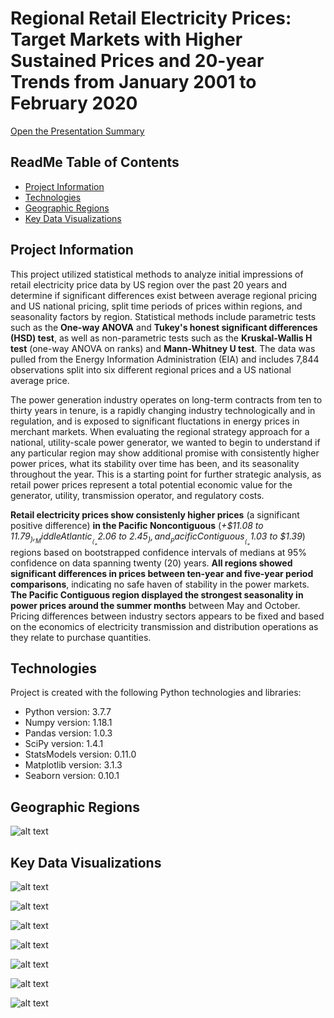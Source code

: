 # Regional Retail Electricity Prices: Target Markets with Higher Sustained Prices and 20-year Trends from January 2001 to February 2020  
  
[Open the Presentation Summary](https://github.com/DataCodeFu/Thinkful-Experimental-Design-Electricity-Prices/blob/master/Experimental%20Design%20-%20Presentation%20Summary.pdf)

## ReadMe Table of Contents

* [Project Information](#project-information)
* [Technologies](#technologies)
* [Geographic Regions](#geographic-regions)
* [Key Data Visualizations](#key-data-visualizations)

## Project Information

This project utilized statistical methods to analyze initial impressions of retail electricity price data by US region over the past 20 years and determine if significant differences exist between average regional pricing and US national pricing, split time periods of prices within regions, and seasonality factors by region.  Statistical methods include parametric tests such as the __One-way ANOVA__ and __Tukey's honest significant differences (HSD) test__, as well as non-parametric tests such as the __Kruskal-Wallis H test__ (one-way ANOVA on ranks) and __Mann-Whitney U test__.  The data was pulled from the Energy Information Administration (EIA) and includes 7,844 observations split into six different regional prices and a US national average price.

The power generation industry operates on long-term contracts from ten to thirty years in tenure, is a rapidly changing industry technologically and in regulation, and is exposed to significant fluctations in energy prices in merchant markets. When evaluating the regional strategy approach for a national, utility-scale power generator, we wanted to begin to understand if any particular region may show additional promise with consistently higher power prices, what its stability over time has been, and its seasonality throughout the year.  This is a starting point for further strategic analysis, as retail power prices represent a total potential economic value for the generator, utility, transmission operator, and regulatory costs.

__Retail electricity prices show consistenly higher prices__ (a significant positive difference) __in the Pacific Noncontiguous__ (_+$11.08 to $11.79_), __Middle Atlantic__ (_+$2.06 to $2.45_), and __Pacific Contiguous__ (_+$1.03 to $1.39_) regions based on bootstrapped confidence intervals of medians at 95% confidence on data spanning twenty (20) years.  __All regions showed significant differences in prices between ten-year and five-year period comparisons__, indicating no safe haven of stability in the power markets.  __The Pacific Contiguous region displayed the strongest seasonality in power prices around the summer months__ between May and October.  Pricing differences between industry sectors appears to be fixed and based on the economics of electricity transmission and distribution operations as they relate to purchase quantities.
	
## Technologies

Project is created with the following Python technologies and libraries:
 * Python version: 3.7.7
 * Numpy version: 1.18.1
 * Pandas version: 1.0.3
 * SciPy version: 1.4.1
 * StatsModels version: 0.11.0
 * Matplotlib version: 3.1.3
 * Seaborn version: 0.10.1

## Geographic Regions

![alt text](<https://github.com/DataCodeFu/Thinkful-Experimental-Design-Electricity-Prices/blob/master/EIA%20data%20sets/region_map.jpg>)

## Key Data Visualizations

![alt text](<https://github.com/DataCodeFu/Thinkful-Experimental-Design-Electricity-Prices/blob/master/EIA%20data%20sets/graph_categories.png>)

![alt text](<https://github.com/DataCodeFu/Thinkful-Experimental-Design-Electricity-Prices/blob/master/EIA%20data%20sets/energy_prices_line.png>)

![alt text](<https://github.com/DataCodeFu/Thinkful-Experimental-Design-Electricity-Prices/blob/master/EIA%20data%20sets/energy_prices_line_no_pnc.png>)

![alt text](<https://github.com/DataCodeFu/Thinkful-Experimental-Design-Electricity-Prices/blob/master/EIA%20data%20sets/energy_prices_multi_year_boxplot.png>)

![alt text](<https://github.com/DataCodeFu/Thinkful-Experimental-Design-Electricity-Prices/blob/master/EIA%20data%20sets/graph_95_ci_median.png>)

![alt text](<https://github.com/DataCodeFu/Thinkful-Experimental-Design-Electricity-Prices/blob/master/EIA%20data%20sets/energy_prices_seasonality_by_category.png>)

![alt text](<https://github.com/DataCodeFu/Thinkful-Experimental-Design-Electricity-Prices/blob/master/EIA%20data%20sets/energy_prices_seasonality_last_five_years.png>)

